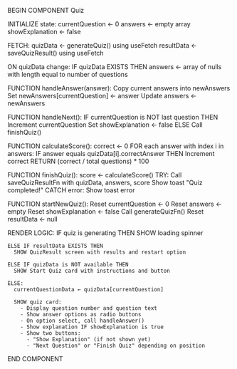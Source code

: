 
BEGIN COMPONENT Quiz

  INITIALIZE state:
    currentQuestion ← 0
    answers ← empty array
    showExplanation ← false

  FETCH:
    quizData ← generateQuiz() using useFetch
    resultData ← saveQuizResult() using useFetch

  ON quizData change:
    IF quizData EXISTS THEN
      answers ← array of nulls with length equal to number of questions

  FUNCTION handleAnswer(answer):
    Copy current answers into newAnswers
    Set newAnswers[currentQuestion] ← answer
    Update answers ← newAnswers

  FUNCTION handleNext():
    IF currentQuestion is NOT last question THEN
      Increment currentQuestion
      Set showExplanation ← false
    ELSE
      Call finishQuiz()

  FUNCTION calculateScore():
    correct ← 0
    FOR each answer with index i in answers:
      IF answer equals quizData[i].correctAnswer THEN
        Increment correct
    RETURN (correct / total questions) * 100

  FUNCTION finishQuiz():
    score ← calculateScore()
    TRY:
      Call saveQuizResultFn with quizData, answers, score
      Show toast "Quiz completed!"
    CATCH error:
      Show toast error

  FUNCTION startNewQuiz():
    Reset currentQuestion ← 0
    Reset answers ← empty
    Reset showExplanation ← false
    Call generateQuizFn()
    Reset resultData ← null

  RENDER LOGIC:
    IF quiz is generating THEN
      SHOW loading spinner

    ELSE IF resultData EXISTS THEN
      SHOW QuizResult screen with results and restart option

    ELSE IF quizData is NOT available THEN
      SHOW Start Quiz card with instructions and button

    ELSE:
      currentQuestionData ← quizData[currentQuestion]

      SHOW quiz card:
        - Display question number and question text
        - Show answer options as radio buttons
        - On option select, call handleAnswer()
        - Show explanation IF showExplanation is true
        - Show two buttons:
          - "Show Explanation" (if not shown yet)
          - "Next Question" or "Finish Quiz" depending on position

END COMPONENT
